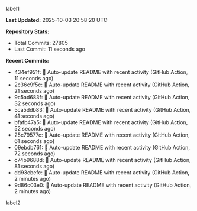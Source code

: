 
label1 
<!-- ACTIVITY_START -->
**Last Updated:** 2025-10-03 20:58:20 UTC

**Repository Stats:**
- Total Commits: 27805
- Last Commit: 11 seconds ago

**Recent Commits:**
- 434ef951f: 🤖 Auto-update README with recent activity (GitHub Action, 11 seconds ago)
- 2c36c9f5c: 🤖 Auto-update README with recent activity (GitHub Action, 21 seconds ago)
- 9c5ad683f: 🤖 Auto-update README with recent activity (GitHub Action, 32 seconds ago)
- 5ca5ddb83: 🤖 Auto-update README with recent activity (GitHub Action, 41 seconds ago)
- bfafb47a5: 🤖 Auto-update README with recent activity (GitHub Action, 52 seconds ago)
- 25c79577c: 🤖 Auto-update README with recent activity (GitHub Action, 61 seconds ago)
- 09ebdb761: 🤖 Auto-update README with recent activity (GitHub Action, 72 seconds ago)
- c74b9688d: 🤖 Auto-update README with recent activity (GitHub Action, 81 seconds ago)
- dd93cbefc: 🤖 Auto-update README with recent activity (GitHub Action, 2 minutes ago)
- 9d86c03e0: 🤖 Auto-update README with recent activity (GitHub Action, 2 minutes ago)
<!-- ACTIVITY_END -->

label2
